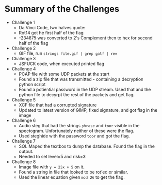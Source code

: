 # Summary of the Challenges

- Challenge 1
  - Da Vinci Code, two halves quote:
  - Rot14 got he first half of the flag
  - -234875 was converted to 2's Complement then to hex for second half of the flag
- Challenge 2
  - GIF file, run `strings file.gif | grep galf | rev`
- Challenge 3
  - JSFUCK code, when executed printed flag
- Challenge 4
  - PCAP file with some UDP packets at the start
  - Found a zip file that was transmitted - containing a decryption python script
  - Found a potiential password in the UDP stream. Used that and the python file to decyrpt the rest of the packets and get flag.
- Challenge 5
  - XCF file that had a corrupted signature
  - Updated to latest version of GIMP, fixed signature, and got flag in the image
- Challenge 6
  - Audio steg that had the strings `phrase` and `toor` visible in the spectogram. Unfortunately neither of these were the flag.
  - Used steghide with the password `toor` and got the flag.
- Challenge 7
  - SQL Maped the textbox to dump the database. Found the flag in the output.
  - Needed to set level=5 and risk=3
- Challenge 8
  - Image file with `y = 25x + 5` on it.
  - Found a string in file that looked to be rot'ed or similar.
  - Used the linear equation given `mod 26` to get the flag.

